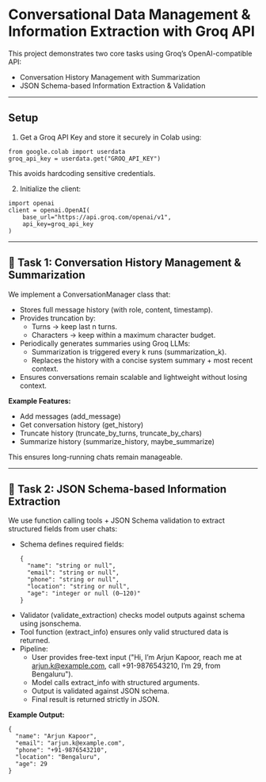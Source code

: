 # Conversational Data Management & Information Extraction with Groq API
This project demonstrates two core tasks using Groq’s OpenAI-compatible API:
- Conversation History Management with Summarization
- JSON Schema-based Information Extraction & Validation
---
## **Setup**
1. Get a Groq API Key and store it securely in Colab using:
```
from google.colab import userdata
groq_api_key = userdata.get("GROQ_API_KEY")
```
This avoids hardcoding sensitive credentials.

2. Initialize the client:
```
import openai
client = openai.OpenAI(
    base_url="https://api.groq.com/openai/v1",
    api_key=groq_api_key
)
```
---
## **🚀 Task 1: Conversation History Management & Summarization**
We implement a ConversationManager class that:
- Stores full message history (with role, content, timestamp).
- Provides truncation by:
  - Turns → keep last n turns.
  - Characters → keep within a maximum character budget.
- Periodically generates summaries using Groq LLMs:
  - Summarization is triggered every k runs (summarization_k).
  - Replaces the history with a concise system summary + most recent context.
- Ensures conversations remain scalable and lightweight without losing context.

**Example Features:**
- Add messages (add_message)
- Get conversation history (get_history)
- Truncate history (truncate_by_turns, truncate_by_chars)
- Summarize history (summarize_history, maybe_summarize)

This ensures long-running chats remain manageable.

---

## **🚀 Task 2: JSON Schema-based Information Extraction**
We use function calling tools + JSON Schema validation to extract structured fields from user chats:
- Schema defines required fields:
  ```
  {
    "name": "string or null",
    "email": "string or null",
    "phone": "string or null",
    "location": "string or null",
    "age": "integer or null (0–120)"
  }
  ```
- Validator (validate_extraction) checks model outputs against schema using jsonschema.
- Tool function (extract_info) ensures only valid structured data is returned.
- Pipeline:
   - User provides free-text input ("Hi, I’m Arjun Kapoor, reach me at arjun.k@example.com, call +91-9876543210, I’m 29, from Bengaluru").
   - Model calls extract_info with structured arguments.
   - Output is validated against JSON schema.
   - Final result is returned strictly in JSON.

**Example Output:**
```
{
  "name": "Arjun Kapoor",
  "email": "arjun.k@example.com",
  "phone": "+91-9876543210",
  "location": "Bengaluru",
  "age": 29
}
```
